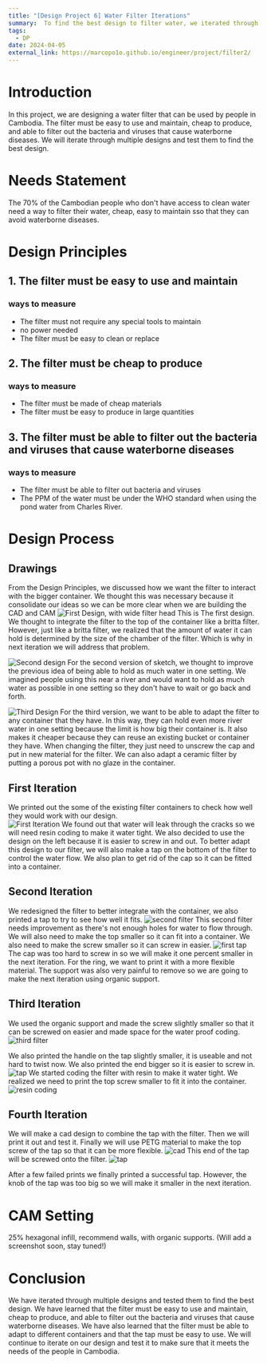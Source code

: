 ```yaml
---
title: "[Design Project 6] Water Filter Iterations"
summary:  To find the best design to filter water, we iterated through multiple designs and tested them.
tags:
  - DP
date: 2024-04-05
external_link: https://marcopo1o.github.io/engineer/project/filter2/
---
```

# Introduction
In this project, we are designing a water filter that can be used by people in Cambodia. The filter must be easy to use and maintain, cheap to produce, and able to filter out the bacteria and viruses that cause waterborne diseases. We will iterate through multiple designs and test them to find the best design.

# Needs Statement

The 70% of the Cambodian people who don't have access to clean water need a way to filter their water, cheap, easy to maintain sso that they can avoid waterborne diseases.

# Design Principles

## 1. The filter must be easy to use and maintain
### ways to measure
- The filter must not require any special tools to maintain
- no power needed 
- The filter must be easy to clean or replace

## 2. The filter must be cheap to produce
### ways to measure
- The filter must be made of cheap materials
- The filter must be easy to produce in large quantities

## 3. The filter must be able to filter out the bacteria and viruses that cause waterborne diseases
### ways to measure
- The filter must be able to filter out bacteria and viruses
- The PPM of the water must be under the WHO standard when using the pond water from Charles River.


# Design Process
## Drawings
From the Design Principles, we discussed how we want the filter to interact with the bigger container. We thought this was necessary because it consolidate our ideas so we can be more clear when we are building the CAD and CAM
![First Design, with wide filter head](v1.png)
This is The first design. We thought to integrate the filter to the top of the container like a britta filter. However, just like a britta filter, we realized that the amount of water it can hold is determined by the size of the chamber of the filter. Which is why in next iteration we will address that problem.

![Second design](v2.png)
For the second version of sketch, we thought to improve the previous idea of being able to hold as much water in one setting. We imagined people using this near a river and would want to hold as much water as possible in one setting so they don't have to wait or go back and forth. 

![Third Design](v3.png)
For the third version, we want to be able to adapt the filter to any container that they have. In this way, they can hold even more river water in one setting because the limit is how big their container is. It also makes it cheaper because they can reuse an existing bucket or container they have. When changing the filter, they just need to unscrew the cap and put in new material for the filter. We can also adapt a ceramic filter by putting a porous pot with no glaze in the container. 

## First Iteration
We printed out the some of the existing filter containers to check how well they would work with our design.  
![First Iteration](filters.jpg)
We found out that water will leak through the cracks so we will need resin coding to make it water tight. We also decided to use the design on the left because it is easier to screw in and out. To better adapt this design to our filter, we will also make a tap on the bottom of the filter to control the water flow. We also plan to get rid of the cap so it can be fitted into a container.

## Second Iteration
We redesigned the filter to better integrate with the container, we also printed a tap to try to see how well it fits.
![second filter](filter2.jpg)
This second filter needs improvement as there's not enough holes for water to flow through. We will also need to make the top smaller so it can fit into a container. We also need to make the screw smaller so it can screw in easier.
![first tap](tap.jpg)
The cap was too hard to screw in so we will make it one percent smaller in the next iteration. For the ring, we want to print it with a more flexible material. The support was also very painful to remove so we are going to make the next iteration using organic support. 

## Third Iteration
We used the organic support and made the screw slightly smaller so that it can be screwed on easier and made space for the water proof coding. 
![third filter](filter3.jpg)

We also printed the handle on the tap slightly smaller, it is useable and not hard to twist now. We also printed the end bigger so it is easier to screw in. 
![tap](tap2.jpg)
We started coding the filter with resin to make it water tight. We realized we need to print the top screw smaller to fit it into the container. 
![resin coding](code.jpg)

## Fourth Iteration
We will make a cad design to combine the tap with the filter. Then we will print it out and test it. Finally we will use PETG material to make the top screw of the tap so that it can be more flexible. 
![cad](cad.png)
This end of the tap will be screwed onto the filter. 
![tap](filter4.jpg)

After a few failed prints we finally printed a successful tap. However, the knob of the tap was too big so we will make it smaller in the next iteration.

# CAM Setting
 25% hexagonal infill, recommend walls, with organic supports.
 (Will add a screenshot soon, stay tuned!)

# Conclusion
We have iterated through multiple designs and tested them to find the best design. We have learned that the filter must be easy to use and maintain, cheap to produce, and able to filter out the bacteria and viruses that cause waterborne diseases. We have also learned that the filter must be able to adapt to different containers and that the tap must be easy to use. We will continue to iterate on our design and test it to make sure that it meets the needs of the people in Cambodia.